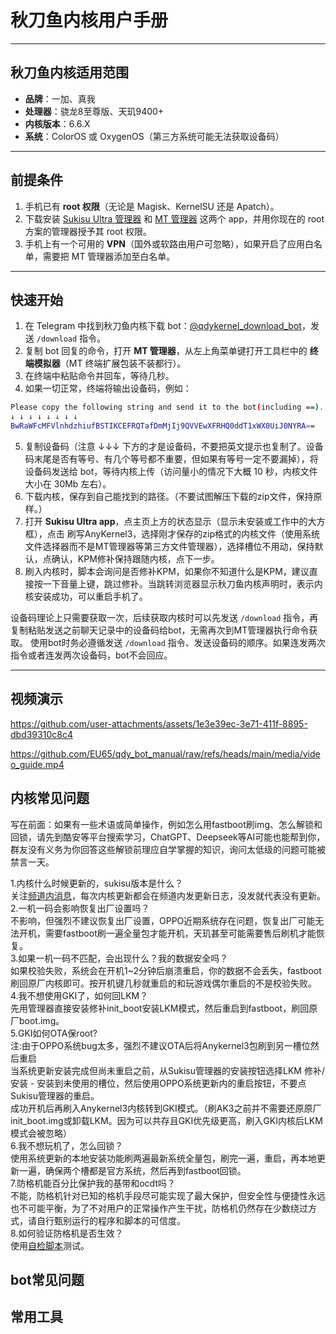 # 秋刀鱼内核用户手册  

---

## 秋刀鱼内核适用范围  
- **品牌**：一加、真我  
- **处理器**：骁龙8至尊版、天玑9400+  
- **内核版本**：6.6.X  
- **系统**：ColorOS 或 OxygenOS（第三方系统可能无法获取设备码）  

---

## 前提条件  
1. 手机已有 **root 权限**（无论是 Magisk、KernelSU 还是 Apatch）。  
2. 下载安装 [Sukisu Ultra 管理器](https://github.com/SukiSU-Ultra/SukiSU-Ultra/releases) 和 [MT 管理器](https://mt2.cn/download/) 这两个 app，并用你现在的 root 方案的管理器授予其 root 权限。  
3. 手机上有一个可用的 **VPN**（国外或软路由用户可忽略），如果开启了应用白名单，需要把 MT 管理器添加至白名单。  

---

## 快速开始  

1. 在 Telegram 中找到秋刀鱼内核下载 bot：[@qdykernel_download_bot](https://t.me/qdykernel_download_bot)，发送 `/download` 指令。  
2. 复制 bot 回复的命令，打开 **MT 管理器**，从左上角菜单键打开工具栏中的 **终端模拟器**（MT 终端扩展包装不装都行）。  
3. 在终端中粘贴命令并回车，等待几秒。  
4. 如果一切正常，终端将输出设备码，例如：
```bash
Please copy the following string and send it to the bot(including ==). 
↓ ↓ ↓ ↓ ↓ ↓ ↓ ↓ 
BwRaWFcMFVlnhdzhiufBSTIKCEFRQTafDmMjIj9QVVEwXFRHQ0ddT1xWX0UiJ0NYRA==
```
5. 复制设备码（注意 ↓↓↓ 下方的才是设备码，不要把英文提示也复制了。设备码末尾是否有等号、有几个等号都不重要，但如果有等号一定不要漏掉），将设备码发送给 bot，等待内核上传（访问量小的情况下大概 10 秒，内核文件大小在 30Mb 左右）。  
6. 下载内核，保存到自己能找到的路径。（不要试图解压下载的zip文件，保持原样。）
7. 打开 **Sukisu Ultra app**，点主页上方的状态显示（显示未安装或工作中的大方框），点击 刷写AnyKernel3，选择刚才保存的zip格式的内核文件（使用系统文件选择器而不是MT管理器等第三方文件管理器），选择槽位不用动，保持默认，点确认，KPM修补保持跟随内核，点下一步。
8. 刷入内核时，脚本会询问是否修补KPM，如果你不知道什么是KPM，建议直接按一下音量上键，跳过修补。当跳转浏览器显示秋刀鱼内核声明时，表示内核安装成功，可以重启手机了。

设备码理论上只需要获取一次，后续获取内核时可以先发送 `/download` 指令，再复制粘贴发送之前聊天记录中的设备码给bot，无需再次到MT管理器执行命令获取。
使用bot时务必遵循发送 `/download` 指令、发送设备码的顺序。如果连发两次指令或者连发两次设备码，bot不会回应。

---

## 视频演示


https://github.com/user-attachments/assets/1e3e39ec-3e71-411f-8895-dbd39310c8c4


https://github.com/EU65/qdy_bot_manual/raw/refs/heads/main/media/video_guide.mp4

## 内核常见问题
写在前面：如果有一些术语或简单操作，例如怎么用fastboot刷img、怎么解锁和回锁，请先到酷安等平台搜索学习，ChatGPT、Deepseek等AI可能也能帮到你，群友没有义务为你回答这些解锁前理应自学掌握的知识，询问太低级的问题可能被禁言一天。  

1.内核什么时候更新的，sukisu版本是什么？  
关注[频道内消息](https://t.me/qdyKernel)，每次内核更新都会在频道内发更新日志，没发就代表没有更新。  
2.一机一码会影响恢复出厂设置吗？  
不影响，但强烈不建议恢复出厂设置，OPPO近期系统存在问题，恢复出厂可能无法开机，需要fastboot刷一遍全量包才能开机，天玑甚至可能需要售后刷机才能恢复。  
3.如果一机一码不匹配，会出现什么？我的数据安全吗？  
如果校验失败，系统会在开机1~2分钟后崩溃重启，你的数据不会丢失，fastboot刷回原厂内核即可。按开机键几秒就重启的和玩游戏偶尔重启的不是校验失败。  
4.我不想使用GKI了，如何回LKM？  
先用管理器直接安装修补init_boot安装LKM模式，然后重启到fastboot，刷回原厂boot.img。  
5.GKI如何OTA保root?  
注:由于OPPO系统bug太多，强烈不建议OTA后将Anykernel3包刷到另一槽位然后重启  
当系统更新安装完成但尚未重启之前，从Sukisu管理器的安装按钮选择LKM 修补/安装 - 安装到未使用的槽位，然后使用OPPO系统更新内的重启按钮，不要点Sukisu管理器的重启。  
成功开机后再刷入Anykernel3内核转到GKI模式。（刷AK3之前并不需要还原原厂init_boot.img或卸载LKM。因为可以共存且GKI优先级更高，刷入GKI内核后LKM模式会被忽略）  
6.我不想玩机了，怎么回锁？  
使用系统更新的本地安装功能刷两遍最新系统全量包，刷完一遍，重启，再本地更新一遍，确保两个槽都是官方系统，然后再到fastboot回锁。  
7.防格机能百分比保护我的基带和ocdt吗？  
不能，防格机针对已知的格机手段尽可能实现了最大保护，但安全性与便捷性永远也不可能平衡，为了不对用户的正常操作产生干扰，防格机仍然存在少数绕过方式，请自行甄别运行的程序和脚本的可信度。  
8.如何验证防格机是否生效？  
使用[自检脚本](https://github.com/QDYGKI/LSM-test-scripts)测试。  

## bot常见问题

## 常用工具
